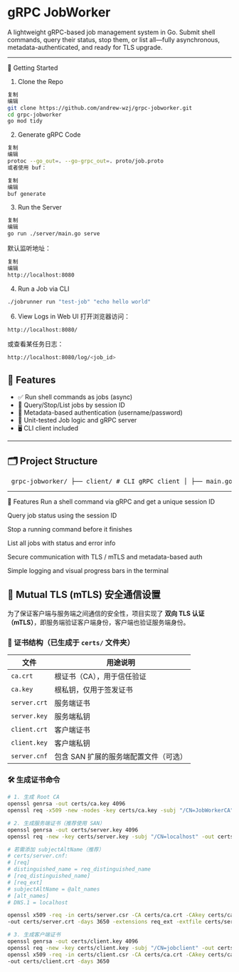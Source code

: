 # gRPC JobWorker

A lightweight gRPC-based job management system in Go. 
Submit shell commands, query their status, stop them, or list all—fully asynchronous, metadata-authenticated, and ready for TLS upgrade.

---
🚀 Getting Started
1. Clone the Repo
```bash
复制
编辑
git clone https://github.com/andrew-wzj/grpc-jobworker.git
cd grpc-jobworker
go mod tidy
```
2. Generate gRPC Code
```bash
复制
编辑
protoc --go_out=. --go-grpc_out=. proto/job.proto
或者使用 buf：
```

```bash
复制
编辑
buf generate
```
3. Run the Server
```bash
复制
编辑
go run ./server/main.go serve
```
默认监听地址：

```bash
复制
编辑
http://localhost:8080
```
4. Run a Job via CLI
```bash
./jobrunner run "test-job" "echo hello world"
```
6. View Logs in Web UI
打开浏览器访问：

```bash
http://localhost:8080/
```
或查看某任务日志：

```bash
http://localhost:8080/log/<job_id>
```


## 🔧 Features

- ✅ Run shell commands as jobs (async)
- 📡 Query/Stop/List jobs by session ID
- 🔐 Metadata-based authentication (username/password)
- 🧪 Unit-tested Job logic and gRPC server
- 🖥 CLI client included

---

## 🗂️ Project Structure
<pre> grpc-jobworker/ ├── client/ # CLI gRPC client │ ├── main.go │ └── clientutil/ # createContext helper for auth │ └── createContext.go │ ├── server/ # gRPC server entry │ └── main.go │ ├── jobworker/ # Core job logic │ ├── jobworker.go # JobWorker (run/stop/query/list) │ ├── jobserver.go # gRPC server implementation │ └── jobworker_test.go # Unit tests │ ├── proto/ # Protobuf definition │ ├── job.proto │ └── job.pb.go / job_grpc.pb.go (auto-generated) │ ├── go.mod ├── go.sum └── README.md </pre>


---
🔧 Features
Run a shell command via gRPC and get a unique session ID

Query job status using the session ID

Stop a running command before it finishes

List all jobs with status and error info

Secure communication with TLS / mTLS and metadata-based auth

Simple logging and visual progress bars in the terminal

## 🔐 Mutual TLS (mTLS) 安全通信设置

为了保证客户端与服务端之间通信的安全性，项目实现了 **双向 TLS 认证（mTLS）**，即服务端验证客户端身份，客户端也验证服务端身份。

### 📁 证书结构（已生成于 `certs/` 文件夹）

| 文件             | 用途说明                       |
|------------------|--------------------------------|
| `ca.crt`         | 根证书（CA），用于信任验证     |
| `ca.key`         | 根私钥，仅用于签发证书         |
| `server.crt`     | 服务端证书                     |
| `server.key`     | 服务端私钥                     |
| `client.crt`     | 客户端证书                     |
| `client.key`     | 客户端私钥                     |
| `server.cnf`     | 包含 SAN 扩展的服务端配置文件（可选）|

### 🛠️ 生成证书命令

```bash
# 1. 生成 Root CA
openssl genrsa -out certs/ca.key 4096
openssl req -x509 -new -nodes -key certs/ca.key -subj "/CN=JobWorkerCA" -days 3650 -out certs/ca.crt

# 2. 生成服务端证书（推荐使用 SAN）
openssl genrsa -out certs/server.key 4096
openssl req -new -key certs/server.key -subj "/CN=localhost" -out certs/server.csr

# 若需添加 subjectAltName（推荐）
# certs/server.cnf:
# [req]
# distinguished_name = req_distinguished_name
# [req_distinguished_name]
# [req_ext]
# subjectAltName = @alt_names
# [alt_names]
# DNS.1 = localhost

openssl x509 -req -in certs/server.csr -CA certs/ca.crt -CAkey certs/ca.key -CAcreateserial \\
-out certs/server.crt -days 3650 -extensions req_ext -extfile certs/server.cnf

# 3. 生成客户端证书
openssl genrsa -out certs/client.key 4096
openssl req -new -key certs/client.key -subj "/CN=jobclient" -out certs/client.csr
openssl x509 -req -in certs/client.csr -CA certs/ca.crt -CAkey certs/ca.key -CAcreateserial \\
-out certs/client.crt -days 3650
```



